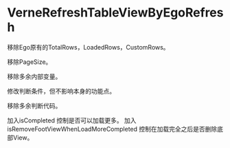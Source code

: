 # VerneRefreshTableViewByEgoRefresh

移除Ego原有的TotalRows，LoadedRows，CustomRows。


移除PageSize。


移除多余内部变量。


修改判断条件，但不影响本身的功能点。


移除多余判断代码。




加入isCompleted 控制是否可以加载更多。
加入isRemoveFootViewWhenLoadMoreCompleted 控制在加载完全之后是否删除底部View。
